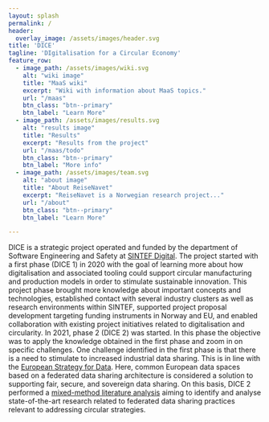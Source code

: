 ```yaml
---
layout: splash
permalink: /
header:
  overlay_image: /assets/images/header.svg
title: 'DICE'
tagline: 'DIgitalisation for a Circular Economy'
feature_row:
  - image_path: /assets/images/wiki.svg
    alt: "wiki image"
    title: "MaaS wiki"
    excerpt: "Wiki with information about MaaS topics."
    url: "/maas"
    btn_class: "btn--primary"
    btn_label: "Learn More"
  - image_path: /assets/images/results.svg
    alt: "results image"
    title: "Results"
    excerpt: "Results from the project"
    url: "/maas/todo"
    btn_class: "btn--primary"
    btn_label: "More info"
  - image_path: /assets/images/team.svg
    alt: "about image"
    title: "About ReiseNavet"
    excerpt: "ReiseNavet is a Norwegian research project..."
    url: "/about"
    btn_class: "btn--primary"
    btn_label: "Learn More"

---
```

DICE is a strategic project operated and funded by the department of Software Engineering and Safety at [SINTEF Digital](https://www.sintef.no/en/digital/). The project started with a first phase (DICE 1) in 2020 with the goal of learning more about how digitalisation and associated tooling could support circular manufacturing and production models in order to stimulate sustainable innovation. This project phase brought more knowledge about important concepts and technologies, established contact with several industry clusters as well as research environments within SINTEF, supported project proposal development targeting funding instruments in Norway and EU, and enabled collaboration with existing project initiatives related to digitalisation and circularity. In 2021, phase 2 (DICE 2) was started. In this phase the objective was to apply the knowledge obtained in the first phase and zoom in on specific challenges. One challenge identified in the first phase is that there is a need to stimulate to increased industrial data sharing. This is in line with the [European Strategy for Data](https://digital-strategy.ec.europa.eu/en/policies/strategy-data). Here, common European data spaces based on a federated data sharing architecture is considered a solution to supporting fair, secure, and sovereign data sharing. On this basis, DICE 2 performed a [mixed-method literature analysis](https://sintef-se.github.io/dice.github.io/maas/intro/) aiming to identify and analyse state-of-the-art research related to federated data sharing practices relevant to addressing circular strategies. 
